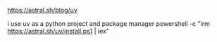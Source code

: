 https://astral.sh/blog/uv

i use uv as a python project and package manager
powershell -c "irm https://astral.sh/uv/install.ps1 | iex"
